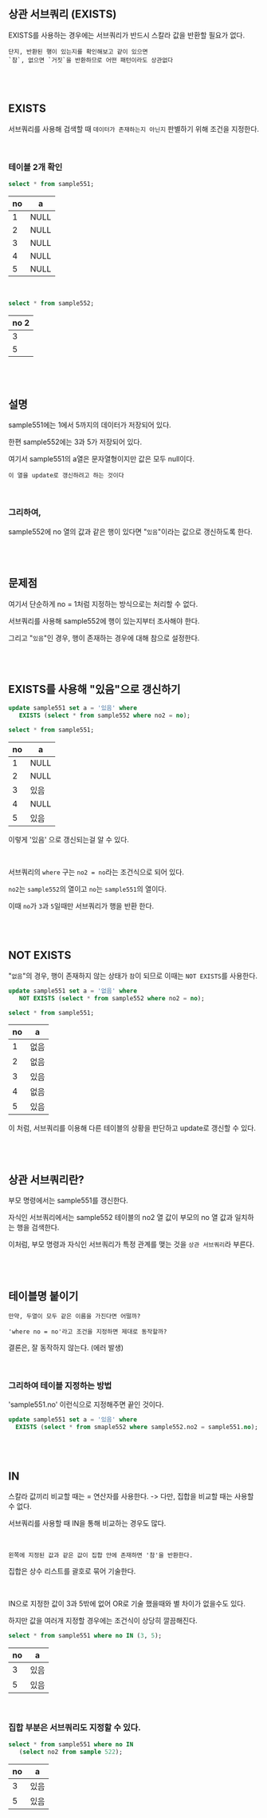 ## 상관 서브쿼리 (EXISTS)

EXISTS를 사용하는 경우에는 서브쿼리가 반드시 스칼라 값을 반환할 필요가 없다.

```
단지, 반환된 행이 있는지를 확인해보고 같이 있으면 
`참`, 없으면 `거짓`을 반환하므로 어떤 패턴이라도 상관없다
```

<br/><br/>

## EXISTS

서브쿼리를 사용해 검색할 때 `데이터가 존재하는지 아닌지` 판별하기 위해 조건을 지정한다.

<br/>

### 테이블 2개 확인

```sql
select * from sample551;
```




| no | a |
| --- | --- |
| 1 | NULL |
| 2 | NULL |
| 3 | NULL |
| 4 | NULL |
| 5 | NULL |


<br/>

```sql
select * from sample552;
```

| no 2 |
| --- |
| 3 |
| 5 |


<br/><br/>

## 설명

sample551에는 1에서 5까지의 데이터가 저장되어 있다.

한편 sample552에는 3과 5가 저장되어 있다.

여기서 sample551의 a열은 문자열형이지만 값은 모두 null이다.

```
이 열을 update로 갱신하려고 하는 것이다
```

<br/>

### 그리하여, 

sample552에 no 열의 값과 같은 행이 있다면 "`있음`"이라는 값으로 갱신하도록 한다.


<br/><br/>

## 문제점

여기서 단순하게 no = 1처럼 지정하는 방식으로는 처리할 수 없다.

서브쿼리를 사용해 sample552에 행이 있는지부터 조사해야 한다.

그리고 "`있음`"인 경우, 행이 존재하는 경우에 대해 참으로 설정한다.


<br/><br/>

## EXISTS를 사용해 "있음"으로 갱신하기

```sql
update sample551 set a = '있음' where
   EXISTS (select * from sample552 where no2 = no);

select * from sample551;
```

| no | a |
| --- | --- |
| 1 | NULL |
| 2 | NULL |
| 3 | 있음 |
| 4 | NULL |
| 5 | 있음 |

이렇게 '있음' 으로 갱신되는걸 알 수 있다.

<br/>

서브쿼리의 `where` 구는 `no2 = no`라는 조건식으로 되어 있다. 

`no2`는 `sample552`의 열이고 `no`는 `sample551`의 열이다.

이때 `no`가 `3`과 `5`일때만 서브쿼리가 행을 반환 한다.


<br/><br/>

## NOT EXISTS

"`없음`"의 경우, 행이 존재하지 않는 상태가 `참`이 되므로 이때는 `NOT EXISTS`를 사용한다.

```sql
update sample551 set a = '없음' where
   NOT EXISTS (select * from sample552 where no2 = no);

select * from sample551;
```

| no | a |
| --- | --- |
| 1 | 없음 |
| 2 | 없음 |
| 3 | 있음 |
| 4 | 없음 |
| 5 | 있음 |


이 처럼, 서브쿼리를 이용해 다른 테이블의 상황을 판단하고 update로 갱신할 수 있다.

<br/><br/>

## 상관 서브쿼리란?

부모 명령에서는 sample551를 갱신한다.

자식인 서브쿼리에서는 sample552 테이블의 no2 열 값이 부모의 no 열 값과 일치하는 행을 검색한다.

이처럼, 부모 명령과 자식인 서브쿼리가 특정 관계를 맺는 것을 `상관 서브쿼리`라 부른다.

<br/><br/>

## 테이블명 붙이기

```
만약, 두열이 모두 같은 이름을 가진다면 어떨까?

'where no = no'라고 조건을 지정하면 제대로 동작할까?
```

결론은, 잘 동작하지 않는다. (에러 발생)


<br/>

### 그리하여 테이블 지정하는 방법

'sample551.no' 이런식으로 지정해주면 끝인 것이다.

```sql
update sample551 set a = '있음' where
  EXISTS (select * from smaple552 where sample552.no2 = sample551.no);
```

<br/><br/>

## IN

스칼라 값끼리 비교할 때는 = 연산자를 사용한다. -> 다만, 집합을 비교할 때는 사용할 수 없다.

서브쿼리를 사용할 때 IN을 통해 비교하는 경우도 많다.

<br/>


```
왼쪽에 지정된 값과 같은 값이 집합 안에 존재하면 '참'을 반환한다.
```


집합은 상수 리스트를 괄호로 묶어 기술한다.

<br/>

IN으로 지정한 값이 3과 5밖에 없어 OR로 기술 했을때와 별 차이가 없을수도 있다. 

하지만 값을 여러개 지정할 경우에는 조건식이 상당히 깔끔해진다.

```sql
select * from sample551 where no IN (3, 5);
```

| no | a |
| --- | --- |
| 3 | 있음 |
| 5 | 있음 |

<br/>


### 집합 부분은 서브쿼리도 지정할 수 있다.

```sql
select * from sample551 where no IN
   (select no2 from sample 522);
```

| no | a |
| --- | --- |
| 3 | 있음 |
| 5 | 있음 |